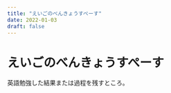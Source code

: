 ```yaml
---
title: "えいごのべんきょうすぺーす"
date: 2022-01-03
draft: false
---
```

# えいごのべんきょうすぺーす



英語勉強した結果または過程を残すところ。
